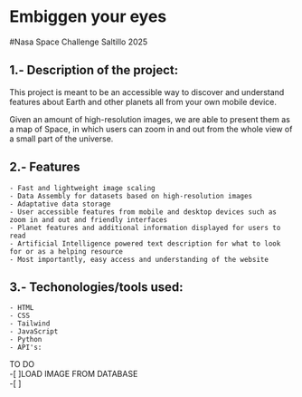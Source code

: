 # Embiggen your eyes
#Nasa Space Challenge Saltillo 2025

## **1.- Description of the project:**
This project is meant to be an accessible way to discover and understand features about Earth and other planets all from your own mobile device. 

Given an amount of high-resolution images, we are able to present them as a map of Space, in which users can zoom in and out from the whole view of a small part of the universe.

## **2.- Features**
    - Fast and lightweight image scaling
    - Data Assembly for datasets based on high-resolution images
    - Adaptative data storage
    - User accessible features from mobile and desktop devices such as zoom in and out and friendly interfaces
    - Planet features and additional information displayed for users to read
    - Artificial Intelligence powered text description for what to look for or as a helping resource
    - Most importantly, easy access and understanding of the website

## **3.- Techonologies/tools used:**
    - HTML
    - CSS
    - Tailwind
    - JavaScript
    - Python
    - API's: 

TO DO  
-[ ]LOAD IMAGE FROM DATABASE   
-[ ]
